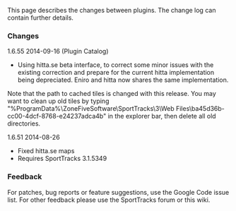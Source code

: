 This page describes the changes between plugins. The change log can contain further details.

### Changes ###

1.6.55 2014-09-16 (Plugin Catalog)
  * Using hitta.se beta interface, to correct some minor issues with the existing correction and prepare for the current hitta implementation being depreciated. Eniro and hitta now shares the same implementation.

Note that the path to cached tiles is changed with this release.
You may want to clean up old tiles by typing "%ProgramData%\ZoneFiveSoftware\SportTracks\3\Web Files\ba45d36b-cc00-4dcf-8768-e24237adca4b" in the explorer bar, then delete all old directories.

1.6.51 2014-08-26
  * Fixed hitta.se maps
  * Requires SportTracks 3.1.5349

### Feedback ###
For patches, bug reports or feature suggestions, use the Google Code issue list.
For other feedback please use the SportTracks forum or this wiki.